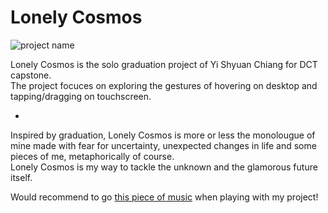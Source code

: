 # Lonely Cosmos
![project name](https://i.imgur.com/nDK4VE6.jpg)

Lonely Cosmos is the solo graduation project of Yi Shyuan Chiang for DCT capstone. <br>
The project focuces on exploring the gestures of hovering on desktop and tapping/dragging on touchscreen.

+

Inspired by graduation, Lonely Cosmos is more or less the monolougue of mine made with fear for uncertainty, unexpected changes in life and some pieces of me, metaphorically of course.<br> 
Lonely Cosmos is my way to tackle the unknown and the glamorous future itself.

Would recommend to go [this piece of music](https://soundcloud.com/chillhopdotcom/idealism-snowfall
) when playing with my project!
